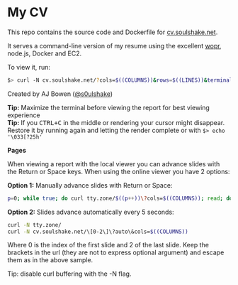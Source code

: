 # My CV

This repo contains the source code and Dockerfile for [cv.soulshake.net](cv.soulshake.net).

It serves a command-line version of my resume using the excellent [wopr](https://github.com/yaronn/wopr), node.js, Docker and EC2.

To view it, run:

`````bash
$> curl -N cv.soulshake.net/?cols=$((COLUMNS))&rows=$((LINES))&terminal=${TERM}

`````

Created by AJ Bowen ([@s0ulshake](https://twitter.com/s0ulshake))


**Tip:** Maximize the terminal before viewing the report for best viewing experience  
**Tip:** If you <kbd>CTRL+C</kbd> in the middle or rendering your cursor might disappear. Restore it by running again and letting the render complete or with `$> echo '\033[?25h'`


**Pages**

When viewing a report with the local viewer you can advance slides with the Return or Space keys.
When using the online viewer you have 2 options:

**Option 1:** Manually advance slides with Return or Space:

`````bash
p=0; while true; do curl tty.zone/$((p++))\?cols=$((COLUMNS)); read; done
`````

**Option 2:** Slides advance automatically every 5 seconds:

`````bash
curl -N tty.zone/
curl -N cv.soulshake.net/\[0-2\]\?auto\&cols=$((COLUMNS))
`````

Where 0 is the index of the first slide and 2 of the last slide. Keep the brackets in the url (they are not to express optional argument) and escape them as in the above sample.

Tip: disable curl buffering with the -N flag.
